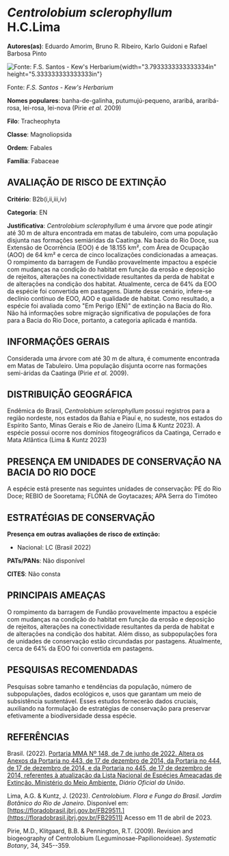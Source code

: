 # *Centrolobium sclerophyllum* H.C.Lima

**Autores(as)**: Eduardo Amorim, Bruno R. Ribeiro, Karlo Guidoni e Rafael Barbosa Pinto

![Fonte: F.S. Santos - Kew's Herbarium](media/rId20.jpg){width="3.7933333333333334in" height="5.333333333333333in"}

Fonte: *F.S. Santos - Kew's Herbarium*

**Nomes populares**: banha-de-galinha, putumujú-pequeno, araribá, araribá-rosa, lei-rosa, lei-nova (Pirie *et al.* 2009)

**Filo**: Tracheophyta

**Classe**: Magnoliopsida

**Ordem**: Fabales

**Família**: Fabaceae

## AVALIAÇÃO DE RISCO DE EXTINÇÃO

**Critério**: B2b(i,ii,iii,iv)

**Categoria**: EN

**Justificativa**: *Centrolobium sclerophyllum* é uma árvore que pode atingir até 30 m de altura encontrada em matas de tabuleiro, com uma população disjunta nas formações semiáridas da Caatinga. Na bacia do Rio Doce, sua Extensão de Ocorrência (EOO) é de 18.155 km², com Área de Ocupação (AOO) de 64 km² e cerca de cinco localizações condicionadas a ameaças. O rompimento da barragem de Fundão provavelmente impactou a espécie com mudanças na condição do habitat em função da erosão e deposição de rejeitos, alterações na conectividade resultantes da perda de habitat e de alterações na condição dos habitat. Atualmente, cerca de 64% da EOO da espécie foi convertida em pastagens. Diante desse cenário, infere-se declínio contínuo de EOO, AOO e qualidade de habitat. Como resultado, a espécie foi avaliada como "Em Perigo (EN)" de extinção na Bacia do Rio. Não há informações sobre migração significativa de populações de fora para a Bacia do Rio
Doce, portanto, a categoria aplicada é mantida.

## INFORMAÇÕES GERAIS

Considerada uma árvore com até 30 m de altura, é comumente encontrada em Matas de Tabuleiro. Uma população disjunta ocorre nas formações semi-áridas da Caatinga (Pirie *et al.* 2009).

## DISTRIBUIÇÃO GEOGRÁFICA

Endêmica do Brasil, *Centrolobium sclerophyllum* possui registros para a região nordeste, nos estados da Bahia e Piauí e, no sudeste, nos estados do Espírito Santo, Minas Gerais e Rio de Janeiro (Lima & Kuntz 2023). A espécie possui ocorre nos domínios fitogeográficos da Caatinga, Cerrado e Mata Atlântica (Lima & Kuntz 2023)

## PRESENÇA EM UNIDADES DE CONSERVAÇÃO NA BACIA DO RIO DOCE

A espécie está presente nas seguintes unidades de conservação: PE do Rio Doce; REBIO de Sooretama; FLONA de Goytacazes; APA Serra do Timóteo

## ESTRATÉGIAS DE CONSERVAÇÃO

**Presença em outras avaliações de risco de extinção:**

-   Nacional: LC (Brasil 2022)

**PATs/PANs**: Não disponível

**CITES**: Não consta

## PRINCIPAIS AMEAÇAS

O rompimento da barragem de Fundão provavelmente impactou a espécie com mudanças na condição do habitat em função da erosão e deposição de rejeitos, alterações na conectividade resultantes da perda de habitat e de alterações na condição dos habitat. Além disso, as subpopulações fora de unidades de conservação estão circundadas por pastagens. Atualmente, cerca de 64% da EOO foi convertida em pastagens.

## PESQUISAS RECOMENDADAS

Pesquisas sobre tamanho e tendências da população, número de subpopulações, dados ecológicos e, usos que garantam um meio de subsistência sustentável. Esses estudos fornecerão dados cruciais, auxiliando na formulação de estratégias de conservação para preservar efetivamente a biodiversidade dessa espécie.

## REFERÊNCIAS

Brasil. (2022). [Portaria MMA Nº 148, de 7 de junho de 2022. Altera os Anexos da Portaria no 443, de 17 de dezembro de 2014, da Portaria no 444, de 17 de dezembro de 2014, e da Portaria no 445, de 17 de dezembro de 2014, referentes à atualização da Lista Nacional de Espécies Ameaçadas de Extinção. Ministério do Meio Ambiente.](https://in.gov.br/en/web/dou/-/portaria-mma-n-148-de-7-de-junho-de-2022-406272733) *Diário Oficial da União*.

Lima, A.G. & Kuntz, J. (2023). *Centrolobium*. *Flora e Funga do Brasil.  Jardim Botânico do Rio de Janeiro*. Disponível em: [https://floradobrasil.jbrj.gov.br/FB29511.](https://floradobrasil.jbrj.gov.br/FB29511) Acesso em 11 de abril de 2023.

Pirie, M.D., Klitgaard, B.B. & Pennington, R.T. (2009). Revision and biogeography of Centrolobium (Leguminosae-Papilionoideae). *Systematic Botany*, 34, 345--359.
